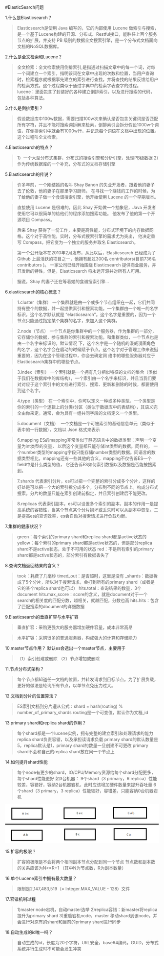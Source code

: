 #ElasticSearch问题

1.什么是Elasticsearch？
>Elasticsearch是使用 Java 编写的，它的内部使用 Lucene 做索引与搜索，是一个基于Lucene构建的开源、分布式、Restful接口，能胜任上百个服务节点的扩展，并支持 PB 级别的数据全文搜索引擎，是一个分布式文档面向文档的NoSQL数据库。

2.什么是全文检索和Lucene？
>全文检索：全文检索使用倒排索引,是指通过扫描文章中的每一个词，对每一个词建立一个索引，指明该词在文章中出现的次数和位置，当用户查询时，检索程序就根据事先建立的索引进行查找，并将查找的结果反馈给用户的检索方式。这个过程类似于通过字典中的检索字表查字的过程。
>lucene：里面包含了封装好的各种建立倒排索引，以及进行搜索的代码，包括各种算法。

3.什么是倒排索引？
>假设数据库中100w数据，需要扫描100w次来确认是否包含关键词是否匹配所有字符，并且不能将搜索词拆解来检索，倒排索引会拆分假设1000w个词语，在倒排索引中就会有1000w行，并记录每个词语在文档中出现的位置。这个过程叫全文检索。

4.Elasticsearch的特点？
>1）一个大型分布式集群，分布式的搜索引擎和分析引擎，处理PB级数据
2）作为传统数据库的一个补充，分布式的文档存储引擎

5.Elasticsearch的传说？
>许多年前，一个刚结婚的名叫 Shay Banon 的失业开发者，跟着他的妻子去了伦敦，他的妻子在那里学习厨师。 在寻找一个赚钱的工作的时候，为了给他的妻子做一个食谱搜索引擎，他开始使用 Lucene 的一个早期版本。

>直接使用 Lucene 是很难的，因此 Shay 开始做一个抽象层，Java 开发者使用它可以很简单的给他们的程序添加搜索功能。 他发布了他的第一个开源项目 Compass。

>后来 Shay 获得了一份工作，主要是高性能，分布式环境下的内存数据网格。这个对于高性能，实时，分布式搜索引擎的需求尤为突出， 他决定重写 Compass，把它变为一个独立的服务并取名 Elasticsearch。

>第一个公开版本在2010年2月发布，从此以后，Elasticsearch 已经成为了 Github 上最活跃的项目之一，他拥有超过300名 contributors(目前736名 contributors )。 一家公司已经开始围绕 Elasticsearch 提供商业服务，并开发新的特性，但是，Elasticsearch 将永远开源并对所有人可用。

>据说，Shay 的妻子还在等着她的食谱搜索引擎…

6.elasticsearch的核心概念？

>1.cluster（集群）
一个集群就是由一个或多个节点组织在一起，它们共同持有整个的数据，并一起提供索引和搜索功能。一个集群由一个唯一的名字标识，这个名字默认就是 “elasticsearch”。这个名字是重要的，因为一个节点只能通过指定某个集群的名字，来加入这个集群。

>2.node（节点）
一个节点是你集群中的一个服务器，作为集群的一部分，它存储你的数据，参与集群的索引和搜索功能。和集群类似，一个节点也是由一个名字来标识的，默认情况 下，这个名字是一个随机的漫威漫画角色的名字，这个名字会在启动的时候赋予节点。这个名字对于管理工作来说挺重要的，因为在这个管理过程中，你会去确定网 络中的哪些服务器对应于Elasticsearch集群中的哪些节点。

>3.index（索引）
一个索引就是一个拥有几分相似特征的文档的集合（类似于我们在数据库中的库结构），一个索引由一个名字来标识，并且当我们要对对应于这个索引中的文档进行索引、搜索、更新和删除的时候，都要使用到这个名字。

>4.type（类型）
在一个索引中，你可以定义一种或多种类型。一个类型是你的索引的一个逻辑上的分类/分区（类似于数据库中的表结构），其语义完全由你来定。通常，会为具有一组共同字段的文档定义一个类型。

>5.document（文档）
 一个文档是一个可被索引的基础信息单元（类似于表中的一行数据），文档以 Json 格式来表示

>6.mapping
ES的mapping非常类似于静态语言中的数据类型：声明一个变量为int类型的变量， 以后这个变量都只能存储int类型的数据。同样的， 一个number类型的mapping字段只能存储number类型的数据。同语言的数据类型相比，mapping还有一些其他的含义，mapping不仅告诉ES一个field中是什么类型的值， 它还告诉ES如何索引数据以及数据是否能被搜索到。

>7.shards
代表索引分片，es可以把一个完整的索引分成多个分片，这样的好处是可以把一个大的索引拆分成多个，分布到不同的节点上。构成分布式搜索。分片的数量只能在索引创建前指定，并且索引创建后不能更改。

>8.replicas
代表索引副本，es可以设置多个索引的副本，副本的作用一是提高系统的容错性，当某个节点某个分片损坏或丢失时可以从副本中恢复。二是提高es的查询效率，es会自动对搜索请求进行负载均衡。


7.集群的健康状况？
>green：每个索引的primary shard和replica shard都是active状态的
yellow：每个索引的primary shard都是active状态的，但是部分replica shard不是active状态，处于不可用的状态
red：不是所有索引的primary shard都是active状态的，部分索引有数据丢失了

8.查询文档返回结果的含义？

>took：耗费了几毫秒
timed_out：是否超时，这里是没有
_shards：数据拆成了5个分片，所以对于搜索请求，会打到所有的primary shard（或者是它的某个replica shard也可以）
hits.total：查询结果的数量，3个document
hits.max_score：score的含义，就是document对于一个search的相关度的匹配分数，越相关，就越匹配，分数也高
hits.hits：包含了匹配搜索的document的详细数据

9.Elasticsearch的垂直扩容与水平扩容
>垂直扩容：采购更强大的服务器增加硬件容量，成本非常高昂

>水平扩容：采购很多的普通服务器，构成强大的计算和存储能力

10.master节点作用？
默认es会选出一个master节点，主要用于
>（1）索引创建或删除
（2）节点增加或删除

11.节点分布式架构？
>每个节点都知道任一文档的位置，并转发请求到目标节点。为了扩展负载，更好的做法是轮询所有节点，以单节点免压力过大。

12.文档到分片的位置算法？

>ES索引文档到分片遵从公式：shard = hash(routing) % number_of_primary_shards 
routing是一个可变值，默认你为文档_id

13.primary shard和replica shard的作用？
>每个shard都是一个lucene实例，拥有完整的建立索引和处理请求的能力
replica shard负责容错，以及承担读请求负载
primary shard的默认数量是5，replica默认是1，primary shard的数量一旦创建不可更改
primary shard不会和自己的replica shard放在同一个节点上

14.如何提升shard性能
>每个node有更少的shard，IO/CPU/Memory资源给每个shard分配更多，每个shard性能更好
如3台机器：
9个shard（3 primary，6 replica）性能较差，容错好，容纳2台机器宕机，此时应该增加硬件数量来提升吞吐量
6个shard（3 primary，3 replica）性能较好，容错差，只能容纳0台机器宕机

![](/assets/36.png)

15.扩容的极限？
>扩容的极限是不会将两个相同副本节点分配到同一个节点
节点数和副本数的关系应该为N>=R+1 （其中N为节点数，R为副本数量）

16.单个Lucene索引中拥有最大数量？
>限制是2,147,483,519（= Integer.MAX_VALUE - 128）文件

17.容错机制过程
>1)master node宕机，自动master选举
2)replica容错：新master将replica提升为primary shard
3)重启宕机node，master 移动shard到该node，并会进行对原有的shard和目前的primary shard进行同步

18.自动生成的id唯一吗？
>自动生成的id，长度为20个字符，URL安全，base64编码，GUID，分布式系统并行生成时不可能会发生冲突

